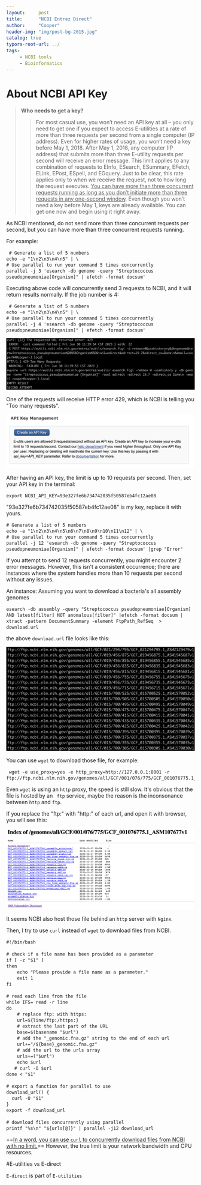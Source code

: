 ```yaml
---
layout:     post
title:      "NCBI Entrez Direct"
author:     "Cooper"
header-img: "img/post-bg-2015.jpg"
catalog: true
typora-root-url: ../
tags:
     - NCBI tools
     - Bioinformatics
---
```


# About NCBI API Key

>  **Who needs to get a key?**
>
> > For most casual use, you won’t need an API key at all – you only need to get one if you expect to access E-utilities at a rate of more than three requests per second from a single computer (IP address). Even for higher rates of usage, you won’t need a key before May 1, 2018. After May 1, 2018, any computer (IP address) that submits more than three E-utility requests per second will receive an error message. This limit applies to any combination of requests to EInfo, ESearch, ESummary, EFetch, ELink, EPost, ESpell, and EGquery. Just to be clear, this rate applies only to when we receive the request, not to how long the request executes. <u>You can have more than three concurrent requests running as long as you don’t initiate more than three requests in any one-second window</u>. Even though you won’t need a key before May 1, keys are already available. You can get one now and begin using it right away.

As NCBI mentioned, do not send more than three concurrent requests per second, but you can have more than three concurrent requests running.

For example:

```
 # Generate a list of 5 numbers
echo -e "1\n2\n3\n4\n5" | \
# Use parallel to run your command 5 times concurrently
parallel -j 3 'esearch -db genome -query "Streptococcus pseudopneumoniae[Organism]" | efetch -format docsum'
```

Executing above code will concurrently send 3 requests to NCBI, and it will return results normally. If the job number is 4:

```
 # Generate a list of 5 numbers
echo -e "1\n2\n3\n4\n5" | \
# Use parallel to run your command 5 times concurrently
parallel -j 4 'esearch -db genome -query "Streptococcus pseudopneumoniae[Organism]" | efetch -format docsum'
```

![Screenshot 2023-06-30 at 11.45.04](/img/md-post/2023-06-29-NCBI%20Edirect%20tutorial/Screenshot%202023-06-30%20at%2011.45.04.png)

One of the requests will receive HTTP error 429, which is NCBI is telling you "Too many requests".

![image-20230630111615681](/img/md-post/2023-06-29-NCBI%20Edirect%20tutorial/image-20230630111615681.png)

After having an API key, the limit is up to 10 requests per second. Then, set your API key in the terminal:

```
export NCBI_API_KEY=93e327fe6b734742035f50587eb4fc12ae08
```

"93e327fe6b734742035f50587eb4fc12ae08" is my key, replace it with yours. 

```
# Generate a list of 5 numbers
echo -e "1\n2\n3\n4\n5\n6\n7\n8\n9\n10\n11\n12" | \
# Use parallel to run your command 5 times concurrently
parallel -j 12 'esearch -db genome -query "Streptococcus pseudopneumoniae[Organism]" | efetch -format docsum' |grep "Error"
```

If you attempt to send 12 requests concurrently, you might encounter 2 error messages. However, this isn't a consistent occurrence; there are instances where the system handles more than 10 requests per second without any issues.

An instance:  Assuming you want to download a bacteria's all assembly genomes

```
esearch -db assembly -query "Streptococcus pseudopneumoniae[Organism] AND latest[filter] NOT anomalous[filter]" |efetch -format docsum | xtract -pattern DocumentSummary -element FtpPath_RefSeq  > download.url
```

the above `download.url` file looks like this:

![Screenshot 2023-06-30 at 14.33.35](/img/md-post/2023-06-29-NCBI%20Edirect%20tutorial/Screenshot%202023-06-30%20at%2014.33.35.png)

You can use `wget` to download those file, for example:

```
 wget -e use_proxy=yes -e http_proxy=http://127.0.0.1:8001 -r ftp://ftp.ncbi.nlm.nih.gov/genomes/all/GCF/001/076/775/GCF_001076775.1_ASM107677v1
```

Even `wget` is using an `http` proxy, the speed is still slow. It's obvious that the file is hosted by an ` ftp` service, maybe the reason is the inconsonance between `http` and `ftp`. 

If you replace the "ftp:" with "http:" of each url, and open it with browser, you will see this:

![image-20230630144500732](/img/md-post/2023-06-29-NCBI%20Edirect%20tutorial/image-20230630144500732.png)

It seems NCBI also host those file behind an `http` server with `Nginx`.

Then, I try to use `curl` instead of `wget` to download files from NCBI.

```
#!/bin/bash

# check if a file name has been provided as a parameter
if [ -z "$1" ]
then
    echo "Please provide a file name as a parameter."
    exit 1
fi

# read each line from the file
while IFS= read -r line
do
    # replace ftp: with https:
    url=${line/ftp:/https:}
    # extract the last part of the URL
    base=$(basename "$url")
    # add the "_genomic.fna.gz" string to the end of each url
    url+="/${base}_genomic.fna.gz"
    # add the url to the urls array
    urls+=("$url")
    echo $url
   # curl -O $url
done < "$1"

# export a function for parallel to use
download_url() {
  curl -O "$1"
}
export -f download_url

# download files concurrently using parallel
printf "%s\n" "${urls[@]}" | parallel -j12 download_url
```

==<u>In a word, you can use `curl` to concurrently download files from NCBI with no limit.</u>== However, the true limit is your network bandwidth and CPU resources.

#E-utilities vs E-direct

`E-direct` is part of `E-utilities`
